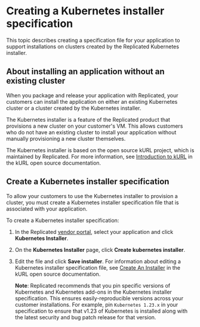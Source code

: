 # Creating a Kubernetes installer specification

This topic describes creating a specification file for your application to support
installations on clusters created by the Replicated Kubernetes installer.

## About installing an application without an existing cluster

When you package and release your application with Replicated, your customers can
install the application on either an existing Kubernetes cluster or a cluster created
by the Kubernetes installer.

The Kubernetes installer is a feature of the Replicated product that provisions
a new cluster on your customer's VM. This allows customers who do not have an
existing cluster to install your application without manually provisioning a new
cluster themselves.

The Kubernetes installer is based on the open source kURL project, which is maintained
by Replicated. For more information, see [Introduction to kURL](https://kurl.sh/docs/introduction/)
in the kURL open source documentation.

## Create a Kubernetes installer specification

To allow your customers to use the Kubernetes installer to provision a cluster,
you must create a Kubernetes installer specification file that is associated
with your application.

To create a Kubernetes installer specification:

1. In the Replicated [vendor portal](https://vendor.replicated.com), select your application and click **Kubernetes Installer**.
1. On the **Kubernetes Installer** page, click **Create kubernetes installer**.
1. Edit the file and click **Save installer**. For information about editing a
Kubernetes installer specification file, see [Create An Installer](https://kurl.sh/docs/create-installer/)
in the kURL open source documentation.

   **Note**: Replicated recommends that you pin specific versions of Kubernetes
   and Kubernetes add-ons in the Kubernetes installer specification. This ensures
   easily-reproducible versions across your customer installations. For example,
   pin `Kubernetes 1.23.x` in your specification to ensure that v1.23 of Kubernetes
   is installed along with the latest security and bug patch release for that version.
